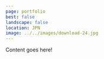 ```yaml
---
page: portfolio
best: false
landscape: false
location: JPN
image: ../../images/download-24.jpg
---
```

Content goes here!
